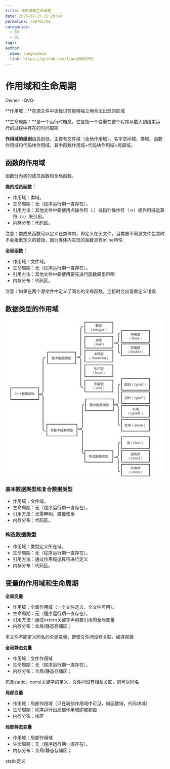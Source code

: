 ```yaml
---
title: 作用域和生命周期
date: 2025-02-15 22:29:49
permalink: /09/01/06
categories: 
  - 09
  - 01
tags: 
author:
  name: songkuakua
  link: https://github.com/liang9886703
---
```

# 作用域和生命周期

Owner: -QVQ-

**作用域：**在源文件中该标识符能够独立地合法出现的区域

**生命周期：**是一个运行时概念，它是指一个变量在整个程序从载入到结束运行的过程中存在的时间周期

**作用域的级别**由高到低，主要有文件域（全局作用域）、名字空间域、类域、函数作用域和代码块作用域，其中函数作用域+代码块作用域=局部域。

## **函数的作用域**

函数分为类的成员函数和全局函数。

**类的成员函数：**

- 作用域：类域。
- 生命周期：无（程序运行期一直存在）。
- 引用方法：其他文件中要使用点操作符（.）或指针操作符（->）或作用域运算符（::）来引用。
- 内存分布：代码区。

注意：类成员函数可以定义在类体内，即定义在头文件，当类被不同源文件包含时不会报重定义的错误，因为类体内实现的函数具有inline特性

**全局函数：**

- 作用域：文件域。
- 生命周期：无（程序运行期一直存在）。
- 引用方法：其他文件中要使用要先进行函数原型声明
- 内存分布：代码区。

注意：如果在两个源文件中定义了同名的全局函数，连接时会出现重定义错误

## 数据类型的作用域
![Untitled](./pic12.png)

### 基本数据类型和复合数据类型

- 作用域：文件域。
- 生命周期：无（程序运行期一直存在）。
- 引用方法：无需申明，直接使用
- 内存分布：代码区。

### 构造数据类型

- 作用域：类型定义所在域。
- 生命周期：无（程序运行期一直存在）。
- 引用方法：通过作用域运算符进行定义
- 内存分布：代码区。

## 变量的作用域和生命周期

**全局变量**

- 作用域：全局作用域（一个文件定义，全文件可用）。
- 生命周期：无（程序运行期一直存在）。
- 引用方法：通过extern关键字声明要引用的全局变量
- 内存分布：全局/静态存储区；

多文件不能定义同名的全局变量，即使文件间没有关联，编译报错

**全局静态变量**

- 作用域：文件作用域
- 生命周期：无（程序运行期一直存在）。
- 内存分布：全局/静态存储区；

包含static、const关键字的定义，文件间没有相互关联，则可以同名

**局部变量**

- 作用域：局部作用域（只在局部作用域中可见，如函数域，代码块域）
- 生命周期：程序运行出局部作用域即被销毁
- 内存分布：栈区

**局部静态变量**

- 作用域：局部作用域
- 生命周期：无（程序运行期一直存在）。
- 内存分布：全局/静态存储区；

static定义